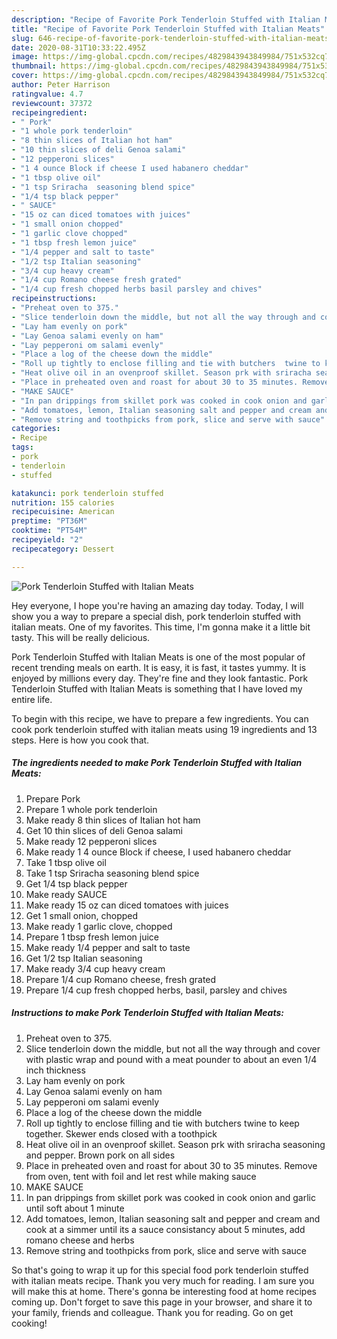 ```yaml
---
description: "Recipe of Favorite Pork Tenderloin Stuffed with Italian Meats"
title: "Recipe of Favorite Pork Tenderloin Stuffed with Italian Meats"
slug: 646-recipe-of-favorite-pork-tenderloin-stuffed-with-italian-meats
date: 2020-08-31T10:33:22.495Z
image: https://img-global.cpcdn.com/recipes/4829843943849984/751x532cq70/pork-tenderloin-stuffed-with-italian-meats-recipe-main-photo.jpg
thumbnail: https://img-global.cpcdn.com/recipes/4829843943849984/751x532cq70/pork-tenderloin-stuffed-with-italian-meats-recipe-main-photo.jpg
cover: https://img-global.cpcdn.com/recipes/4829843943849984/751x532cq70/pork-tenderloin-stuffed-with-italian-meats-recipe-main-photo.jpg
author: Peter Harrison
ratingvalue: 4.7
reviewcount: 37372
recipeingredient:
- " Pork"
- "1 whole pork tenderloin"
- "8 thin slices of Italian hot ham"
- "10 thin slices of deli Genoa salami"
- "12 pepperoni slices"
- "1 4 ounce Block if cheese I used habanero cheddar"
- "1 tbsp olive oil"
- "1 tsp Sriracha  seasoning blend spice"
- "1/4 tsp black pepper"
- " SAUCE"
- "15 oz can diced tomatoes with juices"
- "1 small onion chopped"
- "1 garlic clove chopped"
- "1 tbsp fresh lemon juice"
- "1/4 pepper and salt to taste"
- "1/2 tsp Italian seasoning"
- "3/4 cup heavy cream"
- "1/4 cup Romano cheese fresh grated"
- "1/4 cup fresh chopped herbs basil parsley and chives"
recipeinstructions:
- "Preheat oven to 375."
- "Slice tenderloin down the middle, but not all the way through and cover with plastic wrap and pound with a meat pounder to about an even 1/4 inch thickness"
- "Lay ham evenly on pork"
- "Lay Genoa salami evenly on ham"
- "Lay pepperoni om salami evenly"
- "Place a log of the cheese down the middle"
- "Roll up tightly to enclose filling and tie with butchers  twine to keep together. Skewer ends closed with a toothpick"
- "Heat olive oil in an ovenproof skillet. Season prk with sriracha seasoning and pepper. Brown pork on all sides"
- "Place in preheated oven and roast for about 30 to 35 minutes. Remove from oven, tent with foil and let rest while making sauce"
- "MAKE SAUCE"
- "In pan drippings from skillet pork was cooked in cook onion and garlic until soft about 1 minute"
- "Add tomatoes, lemon, Italian seasoning salt and pepper and cream and cook at a simmer until its a sauce consistancy  about 5 minutes, add romano cheese and herbs"
- "Remove string and toothpicks from pork, slice and serve with sauce"
categories:
- Recipe
tags:
- pork
- tenderloin
- stuffed

katakunci: pork tenderloin stuffed 
nutrition: 155 calories
recipecuisine: American
preptime: "PT36M"
cooktime: "PT54M"
recipeyield: "2"
recipecategory: Dessert

---
```



![Pork Tenderloin Stuffed with Italian Meats](https://img-global.cpcdn.com/recipes/4829843943849984/751x532cq70/pork-tenderloin-stuffed-with-italian-meats-recipe-main-photo.jpg)

Hey everyone, I hope you're having an amazing day today. Today, I will show you a way to prepare a special dish, pork tenderloin stuffed with italian meats. One of my favorites. This time, I'm gonna make it a little bit tasty. This will be really delicious.

Pork Tenderloin Stuffed with Italian Meats is one of the most popular of recent trending meals on earth. It is easy, it is fast, it tastes yummy. It is enjoyed by millions every day. They're fine and they look fantastic. Pork Tenderloin Stuffed with Italian Meats is something that I have loved my entire life.




To begin with this recipe, we have to prepare a few ingredients. You can cook pork tenderloin stuffed with italian meats using 19 ingredients and 13 steps. Here is how you cook that.

<!--inarticleads1-->

##### The ingredients needed to make Pork Tenderloin Stuffed with Italian Meats:

1. Prepare  Pork
1. Prepare 1 whole pork tenderloin
1. Make ready 8 thin slices of Italian hot ham
1. Get 10 thin slices of deli Genoa salami
1. Make ready 12 pepperoni slices
1. Make ready 1 4 ounce Block if cheese, I used habanero cheddar
1. Take 1 tbsp olive oil
1. Take 1 tsp Sriracha  seasoning blend spice
1. Get 1/4 tsp black pepper
1. Make ready  SAUCE
1. Make ready 15 oz can diced tomatoes with juices
1. Get 1 small onion, chopped
1. Make ready 1 garlic clove, chopped
1. Prepare 1 tbsp fresh lemon juice
1. Make ready 1/4 pepper and salt to taste
1. Get 1/2 tsp Italian seasoning
1. Make ready 3/4 cup heavy cream
1. Prepare 1/4 cup Romano cheese, fresh grated
1. Prepare 1/4 cup fresh chopped herbs, basil, parsley and chives




<!--inarticleads2-->

##### Instructions to make Pork Tenderloin Stuffed with Italian Meats:

1. Preheat oven to 375.
1. Slice tenderloin down the middle, but not all the way through and cover with plastic wrap and pound with a meat pounder to about an even 1/4 inch thickness
1. Lay ham evenly on pork
1. Lay Genoa salami evenly on ham
1. Lay pepperoni om salami evenly
1. Place a log of the cheese down the middle
1. Roll up tightly to enclose filling and tie with butchers  twine to keep together. Skewer ends closed with a toothpick
1. Heat olive oil in an ovenproof skillet. Season prk with sriracha seasoning and pepper. Brown pork on all sides
1. Place in preheated oven and roast for about 30 to 35 minutes. Remove from oven, tent with foil and let rest while making sauce
1. MAKE SAUCE
1. In pan drippings from skillet pork was cooked in cook onion and garlic until soft about 1 minute
1. Add tomatoes, lemon, Italian seasoning salt and pepper and cream and cook at a simmer until its a sauce consistancy  about 5 minutes, add romano cheese and herbs
1. Remove string and toothpicks from pork, slice and serve with sauce




So that's going to wrap it up for this special food pork tenderloin stuffed with italian meats recipe. Thank you very much for reading. I am sure you will make this at home. There's gonna be interesting food at home recipes coming up. Don't forget to save this page in your browser, and share it to your family, friends and colleague. Thank you for reading. Go on get cooking!
